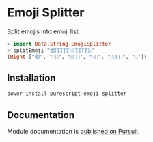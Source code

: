 # Emoji Splitter

Split emojis into emoji list.

```PureScript
> import Data.String.EmojiSplitter
> splitEmoji "😍🏳️‍🌈👨🏻‍🌾☝🏿👨‍👩‍👧‍👧♨️"
(Right ["😍", "🏳️‍🌈", "👨🏻‍🌾", "☝🏿", "👨‍👩‍👧‍👧", "♨️"])
```

## Installation

```sh
bower install purescript-emoji-splitter
```

## Documentation

Module documentation is [published on Pursuit](https://pursuit.purescript.org/packages/purescript-emoji-splitter).
